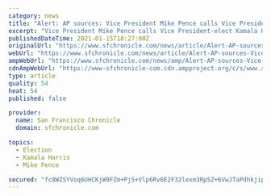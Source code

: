 ```yaml
---
category: news
title: "Alert: AP sources: Vice President Mike Pence calls Vice President-elect Kamala Harris to congratulate her, offer assistance"
excerpt: "Vice President Mike Pence calls Vice President-elect Kamala Harris to congratulate her, offer assistance."
publishedDateTime: 2021-01-15T18:27:00Z
originalUrl: "https://www.sfchronicle.com/news/article/Alert-AP-sources-Vice-President-Mike-Pence-15874255.php"
webUrl: "https://www.sfchronicle.com/news/article/Alert-AP-sources-Vice-President-Mike-Pence-15874255.php"
ampWebUrl: "https://www.sfchronicle.com/news/amp/Alert-AP-sources-Vice-President-Mike-Pence-15874255.php"
cdnAmpWebUrl: "https://www-sfchronicle-com.cdn.ampproject.org/c/s/www.sfchronicle.com/news/amp/Alert-AP-sources-Vice-President-Mike-Pence-15874255.php"
type: article
quality: 54
heat: 54
published: false

provider:
  name: San Francisco Chronicle
  domain: sfchronicle.com

topics:
  - Election
  - Kamala Harris
  - Mike Pence

secured: "fc8WZSYVoq6UHCKjW9FZm+Pj5+Vlp6Rv6E2F32lexm3Rp5Z+6VwJTaPdhkjipf/O+jE2OmSZdfYffq+MseKuydZkUAMEczjg5Oqxt7gWZWufCtlWV28mf0hBhor3a40W94J+gkuzW1jQe0ysW1BiEEdpPkVfRTcZSk4nGsCacO45Azt+Ua9nQgmDGuDGi9VLRCcjiPbg5hpdBwQgtKTOK2RiUEUzyQQtf96MRwAdrmj/+E+RiEvShI5hybbXeYaCKdiaRrdQZYVab2DZRQqHrbD5lsg4Q4WEBY2h7Gv5zfsCx0Dvd+Q0/nEGHpEqEglK1HMJ6da5/lGzihhs2jLVMkRuu07sgsrc76jOGwWy2h4=;k9cAxPqTTNePFUvb5ncnJA=="
---
```


